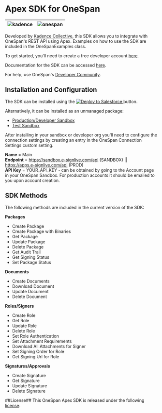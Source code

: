 # Apex SDK for OneSpan

![kadence]                 |  ![onespan]
:-------------------------:|:-------------------------:

Developed by [Kadence Collective](http://hirekadence.com), this SDK allows you to integrate with OneSpan's REST API using Apex.  Examples on how to use the SDK are included in the OneSpanExamples class.

To get started, you'll need to create a free developer account [here](http://bit.ly/2wamkvq).

Documentation for the SDK can be accessed [here](http://bit.ly/2uN6Rlz).

For help, use OneSpan's [Developer Community](http://bit.ly/2uJz52e).

## Installation and Configuration
The SDK can be installed using the <a href="https://githubsfdeploy.herokuapp.com?owner=KadenceCollective&repo=onespan-sign-apex-sdk">
  <img alt="Deploy to Salesforce"
       src="https://raw.githubusercontent.com/afawcett/githubsfdeploy/master/src/main/webapp/resources/img/deploy.png">
</a> button.

Alternatively, it can be installed as an unmanaged package:
* [Production/Developer Sandbox](	https://login.salesforce.com/packaging/installPackage.apexp?p0=04t1C0000011MJ2)
* [Test Sandbox](	https://test.salesforce.com/packaging/installPackage.apexp?p0=04t1C0000011MJ2)

After installing in your sandbox or developer org you'll need to configure the connection settings by creating an entry in the OneSpan Connection Settings custom setting.

**Name** = Main  
**Endpoint** = https://sandbox.e-signlive.com/api (SANDBOX) || https://apps.e-signlive.com/api (PROD)  
**API Key** = YOUR_API_KEY - can be obtained by going to the Account page in your OneSpan Sandbox.  For production accounts it should be emailed to you upon account creation.

## SDK Methods
The following methods are included in the current version of the SDK:

**Packages**
* Create Package
* Create Package with Binaries
* Get Package
* Update Package
* Delete Package
* Get Audit Trail
* Get Signing Status
* Set Package Status

**Documents**
* Create Documents
* Download Document
* Update Document
* Delete Document

**Roles/Signers**
* Create Role
* Get Role
* Update Role
* Delete Role
* Set Role Authentication
* Set Attachment Requirements
* Download All Attachments for Signer
* Set Signing Order for Role
* Get Signing Url for Role

**Signatures/Approvals**
* Create Signature
* Get Signature
* Update Signature
* Delete Signature

##License##
This OneSpan Apex SDK is released under the following [license](/LICENSE).

[onespan]: https://i.imgur.com/PGpgbGB.png "OneSpan logo"
[kadence]: https://i.imgur.com/IgbJMbD.png "Kadence Collective Logo"
